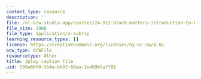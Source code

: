 ```yaml
---
content_type: resource
description: ''
file: /ol-ocw-studio-app/courses/24-912-black-matters-introduction-to-black-studies-spring-2017/580a66f05b4abb9368ea1ed69b5a7f81_avJ65YYAfD4.srt
file_size: 2908
file_type: application/x-subrip
learning_resource_types: []
license: https://creativecommons.org/licenses/by-nc-sa/4.0/
ocw_type: OCWFile
resourcetype: Other
title: 3play caption file
uid: 580a66f0-5b4a-bb93-68ea-1ed69b5a7f81
---
```

